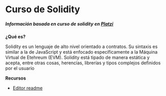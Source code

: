 # Curso de Solidity

##### Información basada en curso de solidity en [Platzi](https://platzi.com/cursos/solidity/ "platzi link")

**¿Qué es?**

Solidity es un lenguaje de alto nivel orientado a contratos. Su sintaxis es similar a la de JavaScript y está enfocado específicamente a la Máquina Virtual de Etehreum (EVM). Solidity está tipado de manera estática y acepta, entre otras cosas, herencias, librerías y tipos complejos definidos por el usuario

**Recursos**

- [Editor readme](https://pandao.github.io/editor.md/en.html "readme link")